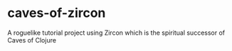 # caves-of-zircon
A roguelike tutorial project using Zircon which is the spiritual successor of Caves of Clojure
